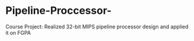 # Pipeline-Proccessor-
Course Project: Realized 32-bit MIPS pipeline processor design and applied it on FGPA

